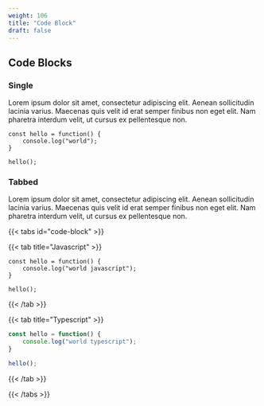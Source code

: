 ```yaml
---
weight: 106
title: "Code Block"
draft: false
---
```


## Code Blocks

### Single

Lorem ipsum dolor sit amet, consectetur adipiscing elit. Aenean sollicitudin lacinia varius. Maecenas quis velit id erat semper finibus non eget elit. Nam pharetra interdum velit, ut cursus ex pellentesque non.

```JS
const hello = function() {
    console.log("world");
}

hello();
```

### Tabbed

Lorem ipsum dolor sit amet, consectetur adipiscing elit. Aenean sollicitudin lacinia varius. Maecenas quis velit id erat semper finibus non eget elit. Nam pharetra interdum velit, ut cursus ex pellentesque non.

{{< tabs id="code-block" >}}

  {{< tab title="Javascript" >}}
  
   ```JS
   const hello = function() {
       console.log("world javascript");
   }

   hello();
   ```

  {{< /tab >}}

  {{< tab title="Typescript" >}}

   ```Typescript
   const hello = function() {
       console.log("world typescript");
   }

   hello();
   ```

  {{< /tab >}}

{{< /tabs >}}
